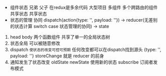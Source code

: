 - 组件状态  兄弟  父子  在redux是多余代码
  大型项目  多组件  多个跨路由的组件共享状态
  共享状态
- 状态的管理  协同
  dispatch(action{type: '', payload: ''}) -> reducer(无差别的状态计算 switch case 状态管理的协同) -> state

1. head body 两个函数组件  共享了单一的全局状态树
2. 状态全局 可以被随意修改
3. dispatch `使状态的改变可控可预期`  任何改变都可以在dispatch找到源头 {type: '', payload: ''}
storeChange 就是  reducer 的前身
4. 通知发生了状态改变 oldState newState 使用新的状态   subscribe  订阅者发布模式